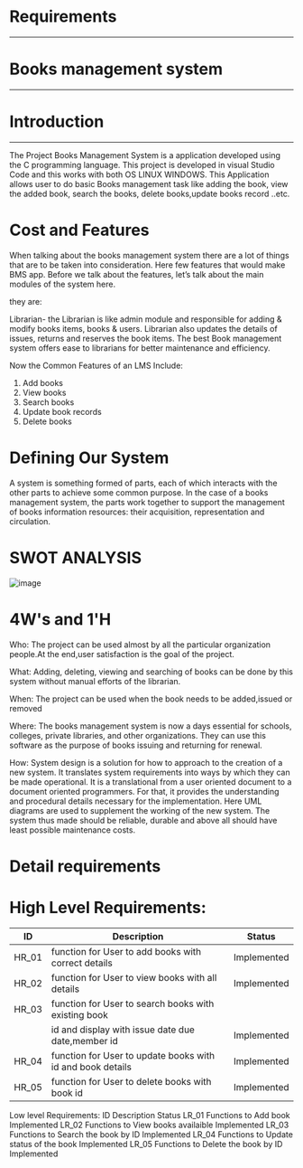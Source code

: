 # Requirements
----------------------------
# Books management system
--------------------------------------



# Introduction
---------------------------------------------
The Project Books Management System  is a application developed using the C programming language.
This project is developed  in visual  Studio Code and this works with both OS LINUX WINDOWS.
This  Application allows user to do basic Books management task like adding the book, view the added book, search the books, delete books,update books record ..etc.


# Cost and Features
When talking about the books management system there are a lot of things that are to be taken into consideration. 
Here few features that would make BMS app.
Before we talk about the features, let’s talk about the main modules of the system here.

they are:

Librarian- the Librarian is like admin module and responsible for adding & modify books items, books & users. 
Librarian also updates the details of issues, returns and reserves the book items.
The best Book management system offers ease to librarians for better maintenance and efficiency.

Now the Common Features of an LMS Include:

1. Add books
2. View books
3. Search books
4. Update book records
5. Delete books


# Defining Our System
A system is something formed of parts, each of which interacts with the other parts to achieve some common purpose. In the case of a books management system, the parts work together to support the management of books information resources: their acquisition, representation and circulation.

# SWOT ANALYSIS

![image](https://user-images.githubusercontent.com/101516120/161221101-6992e2f5-8971-4eb1-a364-cf25685385ba.png)



# 4W's and 1'H
Who:
The project can be used almost by all the particular organization people.At the end,user satisfaction is the goal of the project.

What:
Adding, deleting, viewing and searching of books can be done by this system without manual efforts of the librarian.

When:
The project can be used when the book needs to be added,issued or removed

Where:
The books management system is now a days essential for schools, colleges, private libraries, and other organizations. They can use this software as the purpose of books issuing and returning for renewal.

How:
System design is a solution for how to approach to the creation of a new system. It translates system requirements into ways by which they can be made operational. It is a translational from a user oriented document to a document oriented programmers. For that, it provides the understanding and procedural details necessary for the implementation. Here UML diagrams are used to supplement the working of the new system. The system thus made should be reliable, durable and above all should have least possible maintenance costs.

# Detail requirements

# High Level Requirements:

|ID	          |Description                                                 |	Status    |
|-------------|------------------------------------------------------------|------------|
| HR_01	      | function for User to add books with correct details        |Implemented |
| HR_02	      | function for User to view books with all details           |Implemented |
| HR_03	      | function for User to search books with existing book       |            |
|             | id and display with issue date due date,member id          |Implemented |
| HR_04       | function for User to update books with id and book details |Implemented |
| HR_05       | function for User to delete books with book id             |Implemented |
Low level Requirements:
ID	Description	Status
LR_01	Functions to Add book	Implemented
LR_02	Functions to View books availaible	Implemented
LR_03	Functions to Search the book by ID	Implemented
LR_04	Functions to Update status of the book	Implemented
LR_05	Functions to Delete the book by ID	Implemented
